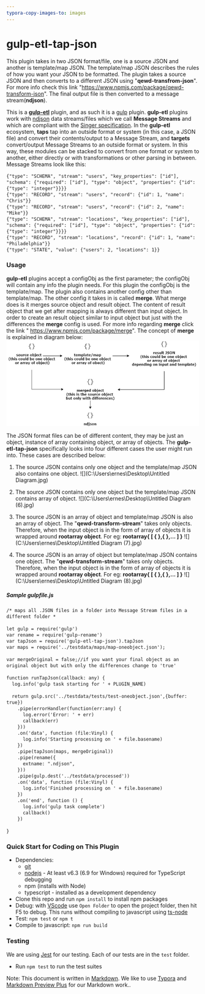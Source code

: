 ```yaml
---
typora-copy-images-to: images
---
```


# gulp-etl-tap-json #

This plugin takes in two JSON format/file, one is a source JSON and another is template/map JSON. The template/map JSON describes the rules of how you want your JSON to be formatted. The plugin takes a source JSON and then converts to a different JSON using "**qewd-transfrom-json**". For more info check this link "https://www.npmjs.com/package/qewd-transform-json". The final output file is then converted to a message stream(**ndjson**). 

This is a **[gulp-etl](https://gulpetl.com/)** plugin, and as such it is a [gulp](https://gulpjs.com/) plugin. **gulp-etl** plugins work with [ndjson](http://ndjson.org/) data streams/files which we call **Message Streams** and which are compliant with the [Singer specification](https://github.com/singer-io/getting-started/blob/master/docs/SPEC.md#output). In the **gulp-etl** ecosystem, **taps** tap into an outside format or system (in this case, a JSON file) and convert their contents/output to a Message Stream, and **targets** convert/output Message Streams to an outside format or system. In this way, these modules can be stacked to convert from one format or system to another, either directly or with transformations or other parsing in between. Message Streams look like this:

```
{"type": "SCHEMA", "stream": "users", "key_properties": ["id"], "schema": {"required": ["id"], "type": "object", "properties": {"id": {"type": "integer"}}}}
{"type": "RECORD", "stream": "users", "record": {"id": 1, "name": "Chris"}}
{"type": "RECORD", "stream": "users", "record": {"id": 2, "name": "Mike"}}
{"type": "SCHEMA", "stream": "locations", "key_properties": ["id"], "schema": {"required": ["id"], "type": "object", "properties": {"id": {"type": "integer"}}}}
{"type": "RECORD", "stream": "locations", "record": {"id": 1, "name": "Philadelphia"}}
{"type": "STATE", "value": {"users": 2, "locations": 1}}
```

### Usage
**gulp-etl** plugins accept a configObj as the first parameter; the configObj will contain any info the plugin needs. For this plugin the configObj is the template/map. The plugin also contains another config other than template/map. The other config it takes in is called **merge**. What merge does is it merges source object and result object. The content of result object that we get after mapping is always different than input object. In order to create an result object similar to input object but just with the differences the **merge** config is used. For more info regarding **merge** click the link " <https://www.npmjs.com/package/merge>". The concept of **merge** is explained in diagram below:
![](<https://github.com/DeepenSilwal/gulp-etl-tap-json/blob/master/images/Untitled%20Diagram%20(1).jpg>)		

The JSON format files can be of different content, they may be just an object, instance of array containing object, or array of objects.
The **gulp-etl-tap-json** specifically looks into four different cases the user might run into. These cases are described below:

1. The source JSON contains only one object and the template/map JSON also contains one object.
   ![](C:\Users\ernes\Desktop\Untitled Diagram.jpg)

2. The source JSON contains only one object but the template/map JSON contains array of object.
   ![](C:\Users\ernes\Desktop\Untitled Diagram (6).jpg)

3. The source JSON is an array of object and template/map JSON is also an array of object. The "**qewd-transform-stream**" takes only objects. Therefore, when the input object is in the form of array of objects it is wrapped around **rootarray object**. For eg: **rootarray{ [ { },{ },... ] }** 
   ![](C:\Users\ernes\Desktop\Untitled Diagram (7).jpg)

   

4. The source JSON is an array of object but template/map JSON contains one object. The "**qewd-transform-stream**" takes only objects. Therefore, when the input object is in the form of array of objects it is wrapped around **rootarray object**. For eg: **rootarray{ [ { },{ },... ] }** 
   ![](C:\Users\ernes\Desktop\Untitled Diagram (8).jpg)



##### Sample gulpfile.js

```
/* maps all .JSON files in a folder into Message Stream files in a different folder *

let gulp = require('gulp')
var rename = require('gulp-rename')
var tapJson = require('gulp-etl-tap-json').tapJson
var maps = require('../testdata/maps/map-oneobject.json');

var mergeOriginal = false;//if you want your final object as an original object but with only the differences change to 'true'

function runTapJson(callback: any) {
  log.info('gulp task starting for ' + PLUGIN_NAME)

  return gulp.src('../testdata/tests/test-oneobject.json',{buffer: true})
    .pipe(errorHandler(function(err:any) {
      log.error('Error: ' + err)
      callback(err)
    }))
    .on('data', function (file:Vinyl) {
      log.info('Starting processing on ' + file.basename)
    })    
    .pipe(tapJson(maps, mergeOriginal))
    .pipe(rename({
      extname: ".ndjson",
    }))      
    .pipe(gulp.dest('../testdata/processed'))
    .on('data', function (file:Vinyl) {
      log.info('Finished processing on ' + file.basename)
    })    
    .on('end', function () {
      log.info('gulp task complete')
      callback()
    })

}
```
### Quick Start for Coding on This Plugin
* Dependencies: 
    * [git](https://git-scm.com/downloads)
    * [nodejs](https://nodejs.org/en/download/releases/) - At least v6.3 (6.9 for Windows) required for TypeScript debugging
    * npm (installs with Node)
    * typescript - installed as a development dependency
* Clone this repo and run `npm install` to install npm packages
* Debug: with [VScode](https://code.visualstudio.com/download) use `Open Folder` to open the project folder, then hit F5 to debug. This runs without compiling to javascript using [ts-node](https://www.npmjs.com/package/ts-node)
* Test: `npm test` or `npm t`
* Compile to javascript: `npm run build`

### Testing

We are using [Jest](https://facebook.github.io/jest/docs/en/getting-started.html) for our testing. Each of our tests are in the `test` folder.

- Run `npm test` to run the test suites



Note: This document is written in [Markdown](https://daringfireball.net/projects/markdown/). We like to use [Typora](https://typora.io/) and [Markdown Preview Plus](https://chrome.google.com/webstore/detail/markdown-preview-plus/febilkbfcbhebfnokafefeacimjdckgl?hl=en-US) for our Markdown work..
